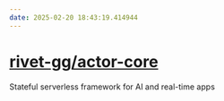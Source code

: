 ```yaml
---
date: 2025-02-20 18:43:19.414944
---
```


# [rivet-gg/actor-core](https://github.com/rivet-gg/actor-core)

Stateful serverless framework for AI and real-time apps